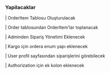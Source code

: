 ### Yapilacaklar

| OrderItem Tablosu Oluşturulacak

| Order tablosundan OrderItem'lar toplanacak 

| Adminden Sipariş Yönetimi Eklenecek

| Kargo için ordera enum yapı eklenecek

| User profil sayfasından siparişlerini görebilecek

| Authorization için ek kolon eklenecek

